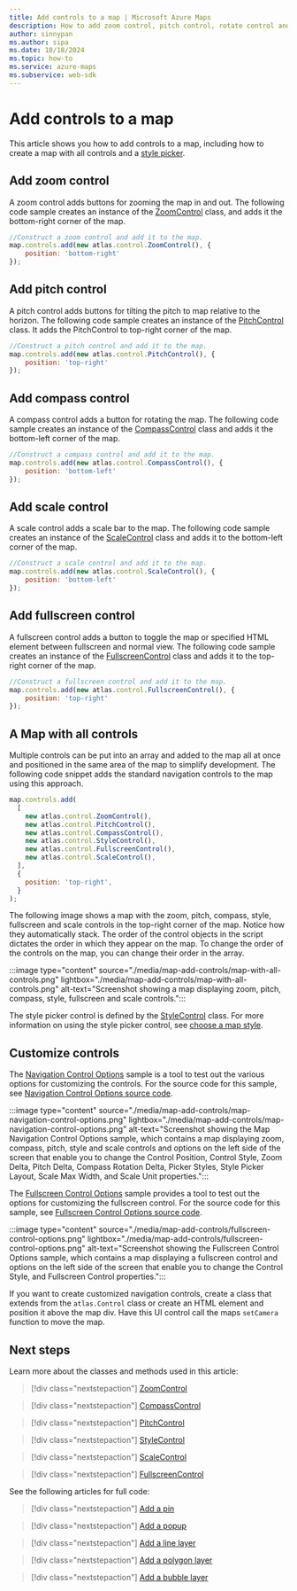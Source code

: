```yaml
---
title: Add controls to a map | Microsoft Azure Maps
description: How to add zoom control, pitch control, rotate control and a style picker to a map in Microsoft Azure Maps.
author: sinnypan
ms.author: sipa
ms.date: 10/18/2024
ms.topic: how-to
ms.service: azure-maps
ms.subservice: web-sdk
---
```


# Add controls to a map

This article shows you how to add controls to a map, including how to create a map with all controls and a [style picker].

## Add zoom control

A zoom control adds buttons for zooming the map in and out. The following code sample creates an instance of the [ZoomControl] class, and adds it the bottom-right corner of the map.

```javascript
//Construct a zoom control and add it to the map.
map.controls.add(new atlas.control.ZoomControl(), {
    position: 'bottom-right'
});
```

<!----------------------------------------------------------
<br/>
> [!VIDEO //codepen.io/azuremaps/embed/WKOQyN/?height=265&theme-id=0&default-tab=js,result&embed-version=2&editable=true]
---------------------------------------------------------->

## Add pitch control

A pitch control adds buttons for tilting the pitch to map relative to the horizon. The following code sample creates an instance of the [PitchControl] class. It adds the PitchControl to top-right corner of the map.

```javascript
//Construct a pitch control and add it to the map.
map.controls.add(new atlas.control.PitchControl(), {
    position: 'top-right'
});
```

<!----------------------------------------------------------
<br/>
> [!VIDEO //codepen.io/azuremaps/embed/xJrwaP/?height=500&theme-id=0&default-tab=js,result&embed-version=2&editable=true]
---------------------------------------------------------->

## Add compass control

A compass control adds a button for rotating the map. The following code sample creates an instance of the [CompassControl] class and adds it the bottom-left corner of the map.

```javascript
//Construct a compass control and add it to the map.
map.controls.add(new atlas.control.CompassControl(), {
    position: 'bottom-left'
});
```

<!----------------------------------------------------------
<br/>
> [!VIDEO //codepen.io/azuremaps/embed/GBEoRb/?height=500&theme-id=0&default-tab=js,result&embed-version=2&editable=true]
---------------------------------------------------------->

## Add scale control

A scale control adds a scale bar to the map. The following code sample creates an instance of the [ScaleControl] class and adds it to the bottom-left corner of the map.

```javascript
//Construct a scale control and add it to the map.
map.controls.add(new atlas.control.ScaleControl(), {
    position: 'bottom-left'
});
```

## Add fullscreen control

A fullscreen control adds a button to toggle the map or specified HTML element between fullscreen and normal view. The following code sample creates an instance of the [FullscreenControl] class and adds it to the top-right corner of the map.

```javascript
//Construct a fullscreen control and add it to the map.
map.controls.add(new atlas.control.FullscreenControl(), {
    position: 'top-right'
});
```

## A Map with all controls

Multiple controls can be put into an array and added to the map all at once and positioned in the same area of the map to simplify development. The following code snippet adds the standard navigation controls to the map using this approach.

```javascript
map.controls.add(
  [
    new atlas.control.ZoomControl(),
    new atlas.control.PitchControl(),
    new atlas.control.CompassControl(),
    new atlas.control.StyleControl(),
    new atlas.control.FullscreenControl(),
    new atlas.control.ScaleControl(),
  ],
  {
    position: 'top-right',
  }
);
```

The following image shows a map with the zoom, pitch, compass, style, fullscreen and scale controls in the top-right corner of the map. Notice how they automatically stack. The order of the control objects in the script dictates the order in which they appear on the map. To change the order of the controls on the map, you can change their order in the array.

:::image type="content" source="./media/map-add-controls/map-with-all-controls.png" lightbox="./media/map-add-controls/map-with-all-controls.png" alt-text="Screenshot showing a map displaying zoom, pitch, compass, style, fullscreen and scale controls.":::

<!----------------------------------------------------------
<br/>
> [!VIDEO //codepen.io/azuremaps/embed/qyjbOM/?height=500&theme-id=0&default-tab=js,result&embed-version=2&editable=true]
---------------------------------------------------------->

The style picker control is defined by the [StyleControl] class. For more information on using the style picker control, see [choose a map style].

## Customize controls

The [Navigation Control Options] sample is a tool to test out the various options for customizing the controls. For the source code for this sample, see [Navigation Control Options source code].

:::image type="content" source="./media/map-add-controls/map-navigation-control-options.png" lightbox="./media/map-add-controls/map-navigation-control-options.png" alt-text="Screenshot showing the Map Navigation Control Options sample, which contains a map displaying zoom, compass, pitch, style and scale controls and options on the left side of the screen that enable you to change the Control Position, Control Style, Zoom Delta, Pitch Delta, Compass Rotation Delta, Picker Styles, Style Picker Layout, Scale Max Width, and Scale Unit properties.":::

The [Fullscreen Control Options] sample provides a tool to test out the options for customizing the fullscreen control. For the source code for this sample, see [Fullscreen Control Options source code].

:::image type="content" source="./media/map-add-controls/fullscreen-control-options.png" lightbox="./media/map-add-controls/fullscreen-control-options.png" alt-text="Screenshot showing the Fullscreen Control Options sample, which contains a map displaying a fullscreen control and options on the left side of the screen that enable you to change the Control Style, and Fullscreen Control properties.":::

<!----------------------------------------------------------
<br/>
> [!VIDEO //codepen.io/azuremaps/embed/LwBZMx/?height=700&theme-id=0&default-tab=result]
---------------------------------------------------------->

If you want to create customized navigation controls, create a class that extends from the `atlas.Control` class or create an HTML element and position it above the map div. Have this UI control call the maps `setCamera` function to move the map.

## Next steps

Learn more about the classes and methods used in this article:

> [!div class="nextstepaction"]
> [ZoomControl]

> [!div class="nextstepaction"]
> [CompassControl]

> [!div class="nextstepaction"]
> [PitchControl]

> [!div class="nextstepaction"]
> [StyleControl]

> [!div class="nextstepaction"]
> [ScaleControl]

> [!div class="nextstepaction"]
> [FullscreenControl]

See the following articles for full code:

> [!div class="nextstepaction"]
> [Add a pin]

> [!div class="nextstepaction"]
> [Add a popup]

> [!div class="nextstepaction"]
> [Add a line layer]

> [!div class="nextstepaction"]
> [Add a polygon layer]

> [!div class="nextstepaction"]
> [Add a bubble layer]

[style picker]: choose-map-style.md
[ZoomControl]: /javascript/api/azure-maps-control/atlas.control.zoomcontrol
[PitchControl]: /javascript/api/azure-maps-control/atlas.control.pitchcontrol
[CompassControl]: /javascript/api/azure-maps-control/atlas.control.compasscontrol
[StyleControl]: /javascript/api/azure-maps-control/atlas.control.stylecontrol
[ScaleControl]: /javascript/api/azure-maps-control/atlas.control.scalecontrol
[FullscreenControl]: /javascript/api/azure-maps-control/atlas.control.fullscreencontrol
[Navigation Control Options]: https://samples.azuremaps.com/controls/map-navigation-control-options
[Navigation Control Options source code]: https://github.com/Azure-Samples/AzureMapsCodeSamples/blob/main/Samples/Controls/Map%20Navigation%20Control%20Options/Map%20Navigation%20Control%20Options.html
[Fullscreen Control Options]: https://samples.azuremaps.com/controls/fullscreen-control-options
[Fullscreen Control Options source code]: https://github.com/Azure-Samples/AzureMapsCodeSamples/blob/main/Samples/Controls/Fullscreen%20control%20options/Fullscreen%20control%20options.html
[choose a map style]: choose-map-style.md
[Add a pin]: map-add-pin.md
[Add a popup]: map-add-popup.md
[Add a line layer]: map-add-line-layer.md
[Add a polygon layer]: map-add-shape.md
[Add a bubble layer]: map-add-bubble-layer.md
